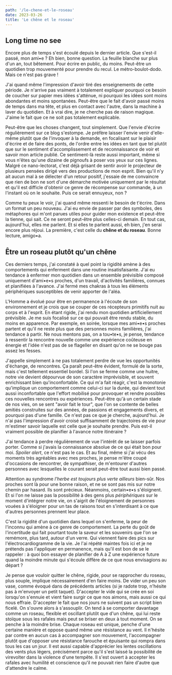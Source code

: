 ```yaml
---
path: '/le-chene-et-le-roseau'
date: 2023-03-26
title: 'Le chêne et le roseau'
---
```


## Long time no see

Encore plus de temps s'est écoulé depuis le dernier article. Que s'est-il passé, mon ami•e ? Eh bien, bonne question. La feuille blanche sur plus d'un an, tout bêtement. Pour écrire en public, du moins. Peut-être un quotidien trop mouvementé pour prendre du recul. Le métro-boulot-dodo. Mais ce n'est pas grave !

J'ai quand même l'impression d'avoir tiré des enseignements de cette période. Je n'arrive pas vraiment à totalement expliquer pourquoi ce besoin de coucher sur papier mes idées s'atténue, ni pourquoi les idées sont moins abondantes et moins spontanées. Peut-être que le fait d'avoir passé moins de temps dans ma tête, et plus en contact avec l'autre, dans la machine à laver du quotidien. Et à vrai dire, je ne cherche pas de raison magique. J'aime le fait que ce ne soit pas totalement explicable.

Peut-être que les choses changent, tout simplement. Que l'envie d'écrire régulièrement sur ce blog s'estompe. Je préfère laisser l'envie venir d'elle-même plutôt que de l'invoquer à la demande, en focalisant sur le plaisir d'écrire et de faire des ponts, de l'ordre entre les idées en tant que tel plutôt que sur le sentiment d'accomplissement et de reconnaissance de voir et savoir mon article publié. Ce sentiment-là reste aussi important, même si vous n'êtes qu'une dizaine de pignoufs à poser vos yeux sur ces lignes. Malgré ce nano-lectorat, c'est déjà grisant de sentir avoir le projecteur de plusieurs pensées dirigé vers des productions de mon esprit. Bien qu'il n'y ait aucun mal à se délecter d'un retour positif, j'essaie de me convaincre que rien de bon ne sort d'une démarche motivée uniquement par le résultat et qu'il est difficle d'obtenir ce genre de récompense sur commande, à un l'instant où on le souhaite. Puis ce serait ennuyeux, non ?

Comme tu peux le voir, j'ai quand même ressenti le besoin de t'écrire. Dans un format un peu nouveau. J'ai eu envie de passer par des symboles, des métaphores qui m'ont parues utiles pour guider mon existence et peut-être la tienne, qui sait. Ce ne seront peut-être plus celles-ci demain. En tout cas, aujourd'hui, elles me parlent. Et si elles te parlent aussi, eh bien, j'en serai encore plus réjoui. La première, c'est celle du **chêne et du roseau**. Bonne lecture, amigo•a.

## Être un roseau plutôt qu'un chêne

Ces derniers temps, j'ai constaté à quel point la rigidité amène à des comportements qui enferment dans une routine insatisfaisante. J'ai eu tendance à enfermer mon quotidien dans un ensemble prévisible composé uniquement d'ami•e•s proches, d'un travail, d'activités familières, connues et planifiées à l'avance. J'ai fermé mes chakras à tous les éléments périphériques susceptibles de venir apporter de l'aléa.

L'Homme a évolué pour être en permanence à l'écoute de son environnement et je crois que se couper de ces récepteurs primitifs nuit au corps et à l'esprit. En étant rigide, j'ai rendu mon quotidien artificiellement prévisible. Je me suis focalisé sur ce qui pouvait être rendu stable, du moins en apparence. Par exemple, en soirée, lorsque mes ami•e•s proches partent et qu'il ne reste plus que des personnes moins familières, j'ai tendance à partir. Ne nous mentons pas, on a tou•te•s, je pense, tendance à ressentir la rencontre nouvelle comme une expérience coûteuse en énergie et l'idée n'est pas de se flageller en disant qu'on ne se bouge pas assez les fesses.

J'appelle simplement à ne pas totalement perdre de vue les opportunités d'échange, de rencontres. Ça paraît peut-être évident, formulé de la sorte, mais c'est tellement essentiel bordel. Si l'on se ferme comme une huitre, notre vie devient dépourvue de son caractère imprévisible, et souvent enrichissant bien qu'inconfortable. Ce qui m'a fait réagir, c'est la monotonie qu'implique un comportement comme celui-ci sur la durée, qui devient tout aussi inconfortable que l'effort mobilisé pour provoquer et rendre possibles ces nouvelles rencontres ou expériences. Peut-être qu'à un certain stade de nos vies, on se sent "avoir fait le tour", que l'on se contente de belles amitiés construites sur des années, de passions et engagements divers, et pourquoi pas d'une famille. Ce n'est pas ce que je cherche, aujourd'hui. Je n'ai pas l'impression d'avoir croisé suffisamment de trajectoires de vie pour m'estimer savoir laquelle est celle que je souhaite prendre. Puis est-il vraiment possible de planifier à l'avance notre itinéraire ?

J'ai tendance à perdre régulièrement de vue l'intérêt de se laisser parfois porter. Comme si j'avais la connaissance absolue de ce qui était bon pour moi. *Spoiler alert*, ce n'est pas le cas. Et au final, même si j'ai vécu des moments très agréables avec mes proches, je pense m'être coupé d'occasions de rencontrer, de sympathiser, de m'entourer d'autres personnes avec lesquelles le courant serait peut-être tout aussi bien passé.

Attention au syndrome *l'herbe est toujours plus verte ailleurs* bien-sûr. Nos proches sont là pour une bonne raison, et ne se sont pas mis sur notre chemin par hasard. Ils sont précieux. Néanmoins, certain•e•s s'éloignent. Et si l'on ne laisse pas la possibilité à des gens plus *périphériques* sur le moment d'intégrer notre vie, on s'aigrit de l'éloignement de personnes vouées à s'éloigner pour un tas de raisons tout en s'interdisant à ce que d'autres personnes prennent leur place.

C'est la rigidité d'un quotidien dans lequel on s'enferme, la peur de l'inconnu qui amène à ce genre de comportement. La perte du goût de l'incertitude qui fait pourtant toute la saveur et les souvenirs que l'on se remémore, plus tard, autour d'un verre. Qui viennent faire des pics sur l'électrocardiogramme de la vie. Je l'ai répété maintes fois ici et je ne prétends pas l'appliquer en permanence, mais qu'il est bon de se le rappeler : à quoi bon essayer de planifier de A à Z une expérience future quand la moindre minute qui s'écoule diffère de ce que nous envisagions au départ ?

Je pense que vouloir quitter le chêne, rigide, pour se rapprocher du roseau, plus souple, implique nécessairement d'en faire moins. De vider un peu son vase, comme évoqué dans de précédents articles (si je radote trop, n'hésite pas à m'envoyer un petit taquet). D'accepter le vide qui se crée en soi lorsqu'on s'ennuie et vient faire surgir ce que nos aimons, mais aussi ce qui nous effraie. D'accepter le fait que nos jours ne suivent pas un script bien ficelé. On s'ouvre alors à s'assouplir. On tend à se comporter davantage comme un roseau, flexible et oscillant plutôt que d'un chêne, qui lui reste stoïque sous les rafales mais peut se briser en deux à tout moment. On se penche à la moindre brise. Chaque roseau est unique, penche d'une certaine manière et oppose quand même une résistance au vent. Il n'hésite par contre en aucun cas à accompagner son mouvement, l'accompagner plutôt que d'opposer une résistance farouche et épuisante qui rompra dans tous les cas un jour. Il est aussi capable d'apprécier les lentes oscillations des vents plus légers, précisément parce qu'il s'est laissé la possibilité de virevolter dans la violence d'une tempête. Il s'est ouvert à accepter les rafales avec humilité et conscience qu'il ne pouvait rien faire d'autre que d'attendre le calme.

